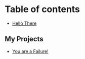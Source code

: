 # Table of contents

* [Hello There](README.md)

## My Projects

* [You are a Failure!](my-projects/you-are-a-failure.md)
